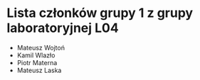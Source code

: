 # Lista członków grupy 1 z grupy laboratoryjnej L04
* Mateusz Wojtoń
* Kamil Wlazło
* Piotr Materna
* Mateusz Laska
